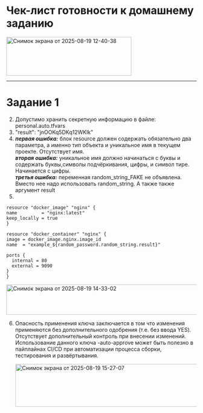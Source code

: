 # Чек-лист готовности к домашнему заданию

<img width="331" height="102" alt="Снимок экрана от 2025-08-19 12-40-38" src="https://github.com/user-attachments/assets/ac090a51-e02c-4b30-bdf6-ea7c8c5cc8a6" />

<hr>

# Задание 1

2. Допустимо хранить секретную информацию в файле: personal.auto.tfvars
3. "result": "jnOOKq5DKq12WKlk"
4. 
   ***первая ошибка:*** блок resource должен содержать обязательно два параметра, а именно тип объекта и уникальное имя в текущем проекте. Отсутствует имя.<br>
   ***вторая ошибка:*** уникальное имя должно начинаться с буквы и содержать буквы,символы подчёркивания, цифры, и символ тире. Начинается с цифры.<br>
   ***третья ошибка:*** переменная random_string_FAKE не объявлена. Вместо нее надо использовать random_string. А также также аргумент result 
5.  
  ```
resource "docker_image" "nginx" {
  name         = "nginx:latest"
  keep_locally = true
}

resource "docker_container" "nginx" {
  image = docker_image.nginx.image_id
  name  = "example_${random_password.random_string.result}"

  ports {
    internal = 80
    external = 9090
  }
}
  ```

<img width="1346" height="80" alt="Снимок экрана от 2025-08-19 14-33-02" src="https://github.com/user-attachments/assets/a2974bf2-205e-4e07-995d-7af1b8704f71" />

6. Опасность применения ключа заключается в том что изменения применяются без дополнительного одобрения (т.е. без ввода YES). Отсутствует дополнительный контроль при внесении изменений.
   Использование данного ключа -auto-approve может быть полезно в пайплайнах CI/CD при автоматизации процесса сборки, тестирования и развёртывания.

   <img width="1320" height="113" alt="Снимок экрана от 2025-08-19 15-27-07" src="https://github.com/user-attachments/assets/9c5064f5-11e8-4529-bec8-095ab78166fa" />

